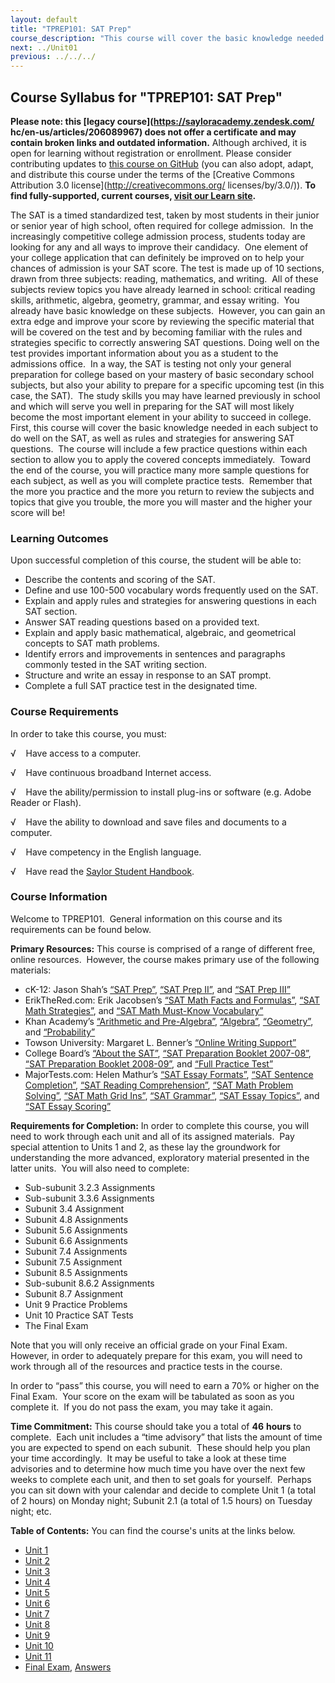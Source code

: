 ```yaml
---
layout: default
title: "TPREP101: SAT Prep"
course_description: "This course will cover the basic knowledge needed in each subject to do well on the SAT, as well as rules and strategies for answering SAT questions. The course also includes a practice questions within each section that allow you to apply the covered concepts immediately, as well as complete practice tests."
next: ../Unit01
previous: ../../../
---
```

Course Syllabus for "TPREP101: SAT Prep"
----------------------------------------

**Please note: this [legacy course](https://sayloracademy.zendesk.com/
hc/en-us/articles/206089967) does not offer a certificate and may contain 
broken links and outdated information.** Although archived, it is open 
for learning without registration or enrollment. Please consider contributing 
updates to [this course on GitHub](https://github.com/saylordotorg/course_tprep101) 
(you can also adopt, adapt, and distribute this course under the terms of 
the [Creative Commons Attribution 3.0 license](http://creativecommons.org/
licenses/by/3.0/)). **To find fully-supported, current courses, [visit our 
Learn site](https://learn.saylor.org).**

The SAT is a timed standardized test, taken by most students in their
junior or senior year of high school, often required for college
admission.  In the increasingly competitive college admission process,
students today are looking for any and all ways to improve their
candidacy.  One element of your college application that can definitely
be improved on to help your chances of admission is your SAT score. The
test is made up of 10 sections, drawn from three subjects: reading,
mathematics, and writing.  All of these subjects review topics you have
already learned in school: critical reading skills, arithmetic, algebra,
geometry, grammar, and essay writing.  You already have basic knowledge
on these subjects.  However, you can gain an extra edge and improve your
score by reviewing the specific material that will be covered on the
test and by becoming familiar with the rules and strategies specific to
correctly answering SAT questions. Doing well on the test provides
important information about you as a student to the admissions office. 
In a way, the SAT is testing not only your general preparation for
college based on your mastery of basic secondary school subjects, but
also your ability to prepare for a specific upcoming test (in this case,
the SAT).  The study skills you may have learned previously in school
and which will serve you well in preparing for the SAT will most likely
become the most important element in your ability to succeed in college.
First, this course will cover the basic knowledge needed in each subject
to do well on the SAT, as well as rules and strategies for answering SAT
questions.  The course will include a few practice questions within each
section to allow you to apply the covered concepts immediately.  Toward
the end of the course, you will practice many more sample questions for
each subject, as well as you will complete practice tests.  Remember
that the more you practice and the more you return to review the
subjects and topics that give you trouble, the more you will master and
the higher your score will be!

### Learning Outcomes

Upon successful completion of this course, the student will be able to:

-   Describe the contents and scoring of the SAT.
-   Define and use 100-500 vocabulary words frequently used on the SAT.
-   Explain and apply rules and strategies for answering questions in
    each SAT section.
-   Answer SAT reading questions based on a provided text.
-   Explain and apply basic mathematical, algebraic, and geometrical
    concepts to SAT math problems.
-   Identify errors and improvements in sentences and paragraphs
    commonly tested in the SAT writing section.
-   Structure and write an essay in response to an SAT prompt.
-   Complete a full SAT practice test in the designated time.

### Course Requirements

In order to take this course, you must:  
  
 √    Have access to a computer.  
  
 √    Have continuous broadband Internet access.  
  
 √    Have the ability/permission to install plug-ins or software (e.g.
Adobe Reader or Flash).  
  
 √    Have the ability to download and save files and documents to a
computer.  
  
 √    Have competency in the English language.  
  
 √    Have read the [Saylor Student
Handbook](http://www.saylor.org/site/wp-content/uploads/2012/05/Saylor-StudentHandbook.pdf).

### Course Information

Welcome to TPREP101.  General information on this course and its
requirements can be found below.  
  
 **Primary Resources:** This course is comprised of a range of different
free, online resources.  However, the course makes primary use of the
following materials:  

-   cK-12: Jason Shah’s [“SAT
    Prep”](http://www.ck12.org/flexbook/book/1367), [“SAT Prep
    II”](http://www.ck12.org/flexbook/book/1562), and [“SAT Prep
    III”](http://www.ck12.org/flexbook/book/1566)
-   ErikTheRed.com: Erik Jacobsen’s [“SAT Math Facts and
    Formulas”](http://www.erikthered.com/tutor/), [“SAT Math
    Strategies”](http://www.erikthered.com/tutor/), and [“SAT Math
    Must-Know Vocabulary”](http://www.erikthered.com/tutor/)
-   Khan Academy’s [“Arithmetic and
    Pre-Algebra”](http://www.khanacademy.org/math/arithmetic),
    [“Algebra”](http://www.khanacademy.org/math/algebra),
    [“Geometry”](http://www.khanacademy.org/math/geometry/), and
    [“Probability”](http://www.khanacademy.org/math/probability)
-   Towson University: Margaret L. Benner’s [“Online Writing
    Support”](http://wwwnew.towson.edu/ows/index.htm)
-   College Board’s [“About the
    SAT”](http://professionals.collegeboard.com/testing/sat-reasoning/about),
    [“SAT Preparation Booklet
    2007-08”](http://www.churchillptsa.org/dload.html), [“SAT
    Preparation Booklet
    2008-09”](http://www.churchillptsa.org/dload.html), and [“Full
    Practice
    Test”](http://sat.collegeboard.org/practice/sat-practice-test)
-   MajorTests.com: Helen Mathur’s [“SAT Essay
    Formats”](http://www.majortests.com/sat/essay-formats.php), [“SAT
    Sentence
    Completion”](http://www.majortests.com/sat/sentence-completion.php),
    [“SAT Reading
    Comprehension”](http://www.majortests.com/sat/reading-comprehension.php), [“SAT
    Math Problem
    Solving”](http://www.majortests.com/sat/problem-solving.php), [“SAT
    Math Grid Ins”](http://www.majortests.com/sat/grid-ins.php), [“SAT
    Grammar”](http://www.majortests.com/sat/grammar.php), [“SAT Essay
    Topics”](http://www.majortests.com/sat/essay-topics.php), and [“SAT
    Essay Scoring”](http://www.majortests.com/sat/essay-scoring.php)

**Requirements for Completion:** In order to complete this course, you
will need to work through each unit and all of its assigned materials. 
Pay special attention to Units 1 and 2, as these lay the groundwork for
understanding the more advanced, exploratory material presented in the
latter units.  You will also need to complete:  

-   Sub-subunit 3.2.3 Assignments
-   Sub-subunit 3.3.6 Assignments
-   Subunit 3.4 Assignment
-   Subunit 4.8 Assignments
-   Subunit 5.6 Assignments
-   Subunit 6.6 Assignments
-   Subunit 7.4 Assignments
-   Subunit 7.5 Assignment
-   Subunit 8.5 Assignments
-   Sub-subunit 8.6.2 Assignments
-   Subunit 8.7 Assignment
-   Unit 9 Practice Problems
-   Unit 10 Practice SAT Tests
-   The Final Exam

Note that you will only receive an official grade on your Final Exam. 
However, in order to adequately prepare for this exam, you will need to
work through all of the resources and practice tests in the course.  
  
 In order to “pass” this course, you will need to earn a 70% or higher
on the Final Exam.  Your score on the exam will be tabulated as soon as
you complete it.  If you do not pass the exam, you may take it again.  
  
 **Time Commitment:** This course should take you a total of **46**
**hours** to complete.  Each unit includes a “time advisory” that lists
the amount of time you are expected to spend on each subunit.  These
should help you plan your time accordingly.  It may be useful to take a
look at these time advisories and to determine how much time you have
over the next few weeks to complete each unit, and then to set goals for
yourself.  Perhaps you can sit down with your calendar and decide to
complete Unit 1 (a total of 2 hours) on Monday night; Subunit 2.1 (a
total of 1.5 hours) on Tuesday night; etc.  
  
**Table of Contents:** You can find the course's units at the links below.

- [Unit 1](https://legacy.saylor.org/tprep101/Unit01/)
- [Unit 2](https://legacy.saylor.org/tprep101/Unit02/)
- [Unit 3](https://legacy.saylor.org/tprep101/Unit03/)
- [Unit 4](https://legacy.saylor.org/tprep101/Unit04/)
- [Unit 5](https://legacy.saylor.org/tprep101/Unit05/)
- [Unit 6](https://legacy.saylor.org/tprep101/Unit06/)
- [Unit 7](https://legacy.saylor.org/tprep101/Unit07/)
- [Unit 8](https://legacy.saylor.org/tprep101/Unit08/)
- [Unit 9](https://legacy.saylor.org/tprep101/Unit09/)
- [Unit 10](https://legacy.saylor.org/tprep101/Unit10/)
- [Unit 11](https://legacy.saylor.org/tprep101/Unit11/)
- [Final Exam](http://saylordotorg.github.io/LegacyExams/ELECTIVES/TPREP101/TPREP101-FinalExam.html), [Answers](http://saylordotorg.github.io/LegacyExams/ELECTIVES/TPREP101/TPREP101-FinalExam-Answers.html)
